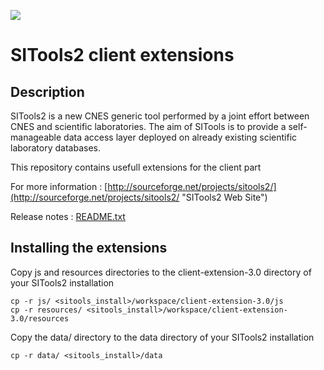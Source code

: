 ![](workspace/client-public/res/images/logo_01_petiteTaille.png)
# SITools2 client extensions
## Description
SITools2 is a new CNES generic tool performed by a joint effort between CNES and scientific laboratories. The aim of SITools is to provide a self-manageable data access layer deployed on already existing scientific laboratory databases.

This repository contains usefull extensions for the client part

For more information : [http://sourceforge.net/projects/sitools2/](http://sourceforge.net/projects/sitools2/ "SITools2 Web Site")

Release notes : [README.txt](workspace/sitools-build/files/README.txt)

## Installing the extensions

Copy js and resources directories to the client-extension-3.0 directory of your SITools2 installation

	cp -r js/ <sitools_install>/workspace/client-extension-3.0/js
	cp -r resources/ <sitools_install>/workspace/client-extension-3.0/resources 

Copy the data/ directory to the data directory of your SITools2 installation

	cp -r data/ <sitools_install>/data
